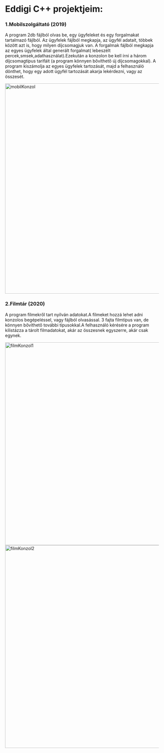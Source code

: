 # Eddigi C++ projektjeim:

### 1.Mobilszolgáltató (2019)

A program 2db fájlból olvas be, egy ügyfeleket és egy forgalmakat tartalmazó fájlból. Az ügyfelek fájlból megkapja, az ügyfél adatait, többek között azt is, hogy milyen díjcsomagjuk van. A forgalmak fájlból megkapja az egyes ügyfelek által generált forgalmat( lebeszélt percek,smsek,adathasználat).Ezekután a konzolon be kell írni a három díjcsomagtípus tarifáit (a program könnyen bővíthető új díjcsomagokkal). A program kiszámolja az egyes ügyfelek tartozását, majd a felhasználó dönthet, hogy egy adott ügyfél tartozását akarja lekérdezni, vagy az összesét.

<img width="686" alt="mobilKonzol" src="https://user-images.githubusercontent.com/61737188/122699664-19f79180-d24a-11eb-85a3-4ca76f146528.png">

### 2.Filmtár (2020)

A program filmekről tart nyilván adatokat.A filmeket hozzá lehet adni konzolos begépeléssel, vagy fájlból olvasással. 3 fajta filmtípus van, de könnyen bővíthető további típusokkal.A felhasználó kérésére a program kilistázza a tárolt filmadatokat, akár az összesnek egyszerre, akár csak egynek.

<img width="662" alt="filmKonzol1" src="https://user-images.githubusercontent.com/61737188/122700352-6abbba00-d24b-11eb-8659-ff2471820e25.png">
<img width="662" alt="filmKonzol2" src="https://user-images.githubusercontent.com/61737188/122700365-6db6aa80-d24b-11eb-9f21-c1edc43423bc.png">
